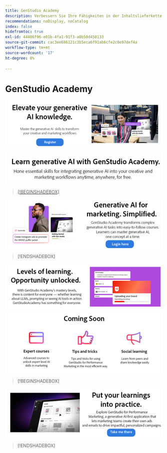 ```yaml
---
title: GenStudio Academy
description: Verbessern Sie Ihre Fähigkeiten in der Inhaltslieferkette mit Adobe GenStudio Academy
recommendations: noDisplay, noCatalog
index: false
hidefromtoc: true
exl-id: 44486f96-e01b-4fa1-91f3-a0b50d458133
source-git-commit: cac3ee686121c3b5eca6f91ab6cfe2c0e97def4a
workflow-type: tm+mt
source-wordcount: '17'
ht-degree: 0%

---
```


# GenStudio Academy

<a href="https://learningmanager.adobe.com/accountiplogin?ipId=16970&accesskey=c4988oojirhb5"><img src="../assets/elevate-your-generative-ai.png">

<img src="../assets/learn-generative-ai-with-genstudio.png">

>[!BEGINSHADEBOX]

<a href="https://genstudioacademy.adobelearningmanager.com/"><img src="../assets/generative-ai-for-marketing-simplified.png"></a>

>[!ENDSHADEBOX]

<img src="../assets/levels-of-learning.png">

<img src="../assets/coming-soon.png">


>[!BEGINSHADEBOX]

<a href="https://business.adobe.com/de/products/genstudio-for-performance-marketing.html"><img src="../assets/put-your-learnings-into-practice.png"></a>

>[!ENDSHADEBOX]
